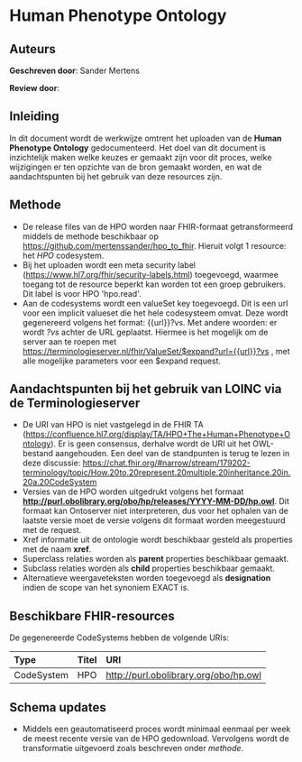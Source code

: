 # Human Phenotype Ontology
## Auteurs
__Geschreven door__: Sander Mertens

__Review door__: 

## Inleiding
In dit document wordt de werkwijze omtrent het uploaden van de __Human Phenotype Ontology__ gedocumenteerd. Het doel van dit document is inzichtelijk maken welke keuzes er gemaakt zijn voor dit proces, welke wijzigingen er ten opzichte van de bron gemaakt worden, en wat de aandachtspunten bij het gebruik van deze resources zijn.

## Methode
- De release files van de HPO worden naar FHIR-formaat getransformeerd middels de methode beschikbaar op https://github.com/mertenssander/hpo_to_fhir. Hieruit volgt 1 resource: het _HPO_ codesystem.
- Bij het uploaden wordt een meta security label (https://www.hl7.org/fhir/security-labels.html) toegevoegd, waarmee toegang tot de resource beperkt kan worden tot een groep gebruikers. Dit label is voor HPO 'hpo.read'.
- Aan de codesystems wordt een valueSet key toegevoegd. Dit is een url voor een implicit valueset die het hele codesysteem omvat. Deze wordt gegenereerd volgens het format: {{url}}?vs. Met andere woorden: er wordt *?vs* achter de URL geplaatst. Hiermee is het mogelijk om de server aan te roepen met https://terminologieserver.nl/fhir/ValueSet/$expand?url={{url}}?vs , met alle mogelijke parameters voor een $expand request.

## Aandachtspunten bij het gebruik van LOINC via de Terminologieserver
- De URI van HPO is niet vastgelegd in de FHIR TA (https://confluence.hl7.org/display/TA/HPO+The+Human+Phenotype+Ontology). Er is geen consensus, derhalve wordt de URI uit het OWL-bestand aangehouden. Een deel van de standpunten is terug te lezen in deze discussie: https://chat.fhir.org/#narrow/stream/179202-terminology/topic/How.20to.20represent.20multiple.20inheritance.20in.20a.20CodeSystem
- Versies van de HPO worden uitgedrukt volgens het formaat __http://purl.obolibrary.org/obo/hp/releases/YYYY-MM-DD/hp.owl__. Dit formaat kan Ontoserver niet interpreteren, dus voor het ophalen van de laatste versie moet de versie volgens dit formaat worden meegestuurd met de request.
- Xref informatie uit de ontologie wordt beschikbaar gesteld als properties met de naam __xref__.
- Superclass relaties worden als __parent__ properties beschikbaar gemaakt.
- Subclass relaties worden als __child__ properties beschikbaar gemaakt.
- Alternatieve weergaveteksten worden toegevoegd als __designation__ indien de scope van het synoniem EXACT is.

## Beschikbare FHIR-resources
De gegenereerde CodeSystems hebben de volgende URIs:

|Type|Titel|URI|
|:---|:---|:---|
|CodeSystem|HPO|http://purl.obolibrary.org/obo/hp.owl|

## Schema updates
- Middels een geautomatiseerd proces wordt minimaal eenmaal per week de meest recente versie van de HPO gedownload. Vervolgens wordt de transformatie uitgevoerd zoals beschreven onder _methode_.
